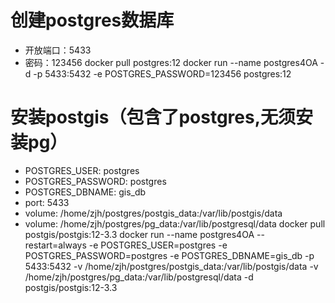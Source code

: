 # 创建postgres数据库
- 开放端口：5433
- 密码：123456
docker pull postgres:12
docker run --name postgres4OA -d -p 5433:5432 -e POSTGRES_PASSWORD=123456 postgres:12

# 安装postgis（包含了postgres,无须安装pg）
- POSTGRES_USER: postgres
- POSTGRES_PASSWORD: postgres
- POSTGRES_DBNAME: gis_db
- port: 5433
- volume: /home/zjh/postgres/postgis_data:/var/lib/postgis/data
- volume: /home/zjh/postgres/pg_data:/var/lib/postgresql/data
docker pull postgis/postgis:12-3.3
docker run --name postgres4OA --restart=always -e POSTGRES_USER=postgres -e POSTGRES_PASSWORD=postgres -e POSTGRES_DBNAME=gis_db -p 5433:5432 -v /home/zjh/postgres/postgis_data:/var/lib/postgis/data -v /home/zjh/postgres/pg_data:/var/lib/postgresql/data -d postgis/postgis:12-3.3





